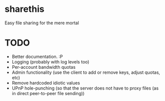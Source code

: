 # sharethis
Easy file sharing for the mere mortal

# TODO

- Better documentation. :P
- Logging (probably with log levels too)
- Per-account bandwidth quotas
- Admin functionality (use the client to add or remove keys, adjust quotas, etc)
- Remove hardcoded idiotic values
- UPnP hole-punching (so that the server does not have to proxy files (as in direct peer-to-peer file sending))